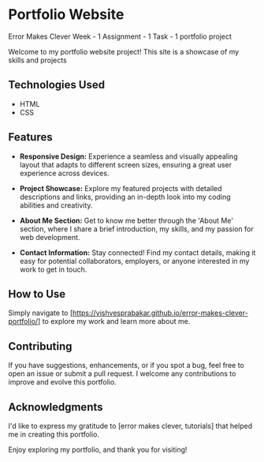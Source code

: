 # Portfolio Website
Error Makes Clever
Week - 1 
Assignment - 1
Task - 1
portfolio project

Welcome to my portfolio website project! This site is a showcase of my skills and projects

## Technologies Used

- HTML
- CSS

## Features

- **Responsive Design:** Experience a seamless and visually appealing layout that adapts to different screen sizes, ensuring a great user experience across devices.

- **Project Showcase:** Explore my featured projects with detailed descriptions and links, providing an in-depth look into my coding abilities and creativity.

- **About Me Section:** Get to know me better through the 'About Me' section, where I share a brief introduction, my skills, and my passion for web development.

- **Contact Information:** Stay connected! Find my contact details, making it easy for potential collaborators, employers, or anyone interested in my work to get in touch.

## How to Use

Simply navigate to [https://vishvesprabakar.github.io/error-makes-clever-portfolio/] to explore my work and learn more about me.

## Contributing

If you have suggestions, enhancements, or if you spot a bug, feel free to open an issue or submit a pull request. I welcome any contributions to improve and evolve this portfolio.

## Acknowledgments

I'd like to express my gratitude to [error makes clever, tutorials] that helped me in creating this portfolio.

Enjoy exploring my portfolio, and thank you for visiting!

